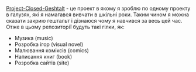 <a href="https://poroject-close-geshtalt.netlify.app/">Project-Closed-Geshtalt</a> - це проект в якому я зроблю по одному проекту в галузях, які я намагався вивчати в шкільні роки. Таким чином я можна сказати закрию гештальт і дізнаюся чому я навчився за весь цей час. Отже в цьому репозиторії будуть такі гілки, як:
- Музика (music)
- Розробка ігор (visual novel)
- Малювання коміксів (comics)
- Написання книг (book)
- Розробка сайтів (site)
